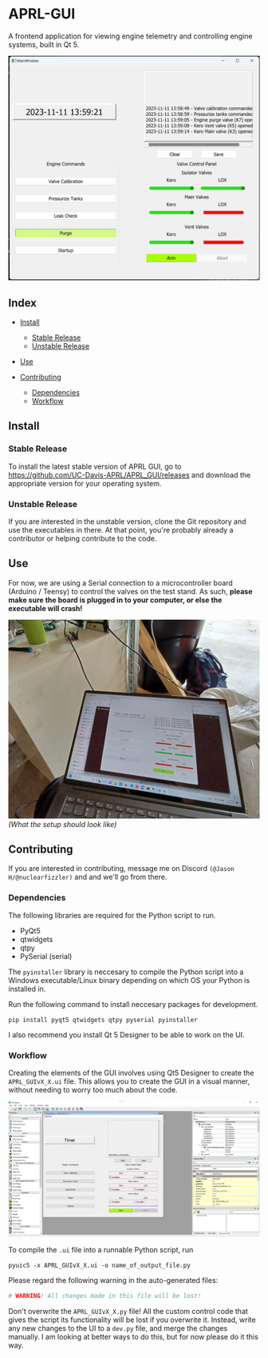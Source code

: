 # APRL-GUI 
A frontend application for viewing engine telemetry and controlling engine systems, built in Qt 5.

![A screenshot of the GUI in use](img/GUI.png)

## Index
* [Install](#install)
    * [Stable Release](#stable-release)
    * [Unstable Release](#unstable-release)

* [Use](#use)

* [Contributing](#contributing)
    * [Dependencies](#dependencies)
    * [Workflow](#workflow)
   


## Install 

### Stable Release
To install the latest stable version of APRL GUI, go to <https://github.com/UC-Davis-APRL/APRL_GUI/releases> and download the appropriate version for your operating system.

### Unstable Release
If you are interested in the unstable version, clone the Git repository and use the executables in there. At that point, you're probably already a contributor or helping contribute to the code.

## Use

For now, we are using a Serial connection to a microcontroller board (Arduino / Teensy) to control the valves on the test stand. As such, **please make sure the board is plugged in to your computer, or else the executable will crash!**

![Laptop running GUI plugged into an Arduino](./img/GUISetup.jpg)
*(What the setup should look like)*


## Contributing
If you are interested in contributing, message me on Discord ```(@Jason H/@nuclearfizzler)``` and and we'll go from there.

### Dependencies
The following libraries are required for the Python script to run.
* PyQt5
* qtwidgets
* qtpy
* PySerial (serial)

The ```pyinstaller``` library is neccesary to compile the Python script into a Windows executable/Linux binary depending on which OS your Python is installed in.

Run the following command to install neccesary packages for development.
```shell
pip install pyqt5 qtwidgets qtpy pyserial pyinstaller
``` 
I also recommend you install Qt 5 Designer to be able to work on the UI. 


### Workflow
Creating the elements of the GUI involves using Qt5 Designer to create the ```APRL_GUIvX_X.ui``` file. This allows you to create the GUI in a visual manner, without needing to worry too much about the code.

![Image of the .ui file open in Qt5 Designer](./img/QT_Designer.png)

To compile the ```.ui``` file into a runnable Python script, run
```shell
pyuic5 -x APRL_GUIvX_X.ui -o name_of_output_file.py
```

Please regard the following warning in the auto-generated files:
```python
# WARNING! All changes made in this file will be lost!
```
Don't overwrite the ```APRL_GUIvX_X.py``` file! All the custom control code that gives the script its functionality will be lost if you overwrite it. Instead, write any new changes to the UI to a ```dev.py``` file, and merge the changes manually. I am looking at better ways to do this, but for now please do it this way.


